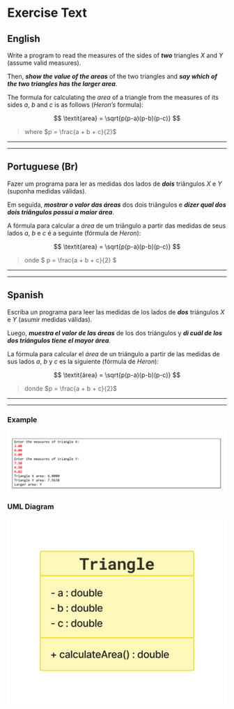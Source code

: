 # Exercise Text


## English

Write a program to read the measures of the sides of ***two*** triangles $X$ and $Y$ (assume valid measures).

Then, ***show the value of the areas*** of the two triangles and ***say which of the two triangles has the larger area***.


The formula for calculating the $area$ of a triangle from the measures of its sides $a$, $b$ and $c$ is as follows ($\textit{Heron's}$ formula):

$$ \textit{area} = \sqrt{p(p-a)(p-b)(p-c)} $$

> where $p = \frac{a + b + c}{2}$

---

---


## Portuguese (Br)

Fazer um programa para ler as medidas dos lados de ***dois*** triângulos $X$ e $Y$ (suponha medidas válidas). 


Em seguida, ***mostrar o valor das áreas*** dos dois triângulos e ***dizer qual dos dois triângulos possui a maior área***.


A fórmula para calcular a $área$ de um triângulo a partir das medidas de seus lados $a$, $b$ e $c$ é a seguinte (fórmula de $\textit{Heron}$):

$$ \textit{area} = \sqrt{p(p-a)(p-b)(p-c)} $$

> onde $ p = \frac{a + b + c}{2} $

---

---


## Spanish

Escriba un programa para leer las medidas de los lados de ***dos*** triángulos $X$ e $Y$ (asumir medidas válidas).


Luego, ***muestra el valor de las áreas*** de los dos triángulos y ***di cuál de los dos triángulos tiene el mayor área***.


La fórmula para calcular el $área$ de un triángulo a partir de las medidas de sus lados $a$, $b$ y $c$ es la siguiente (fórmula de $\textit{Heron}$):

$$ \textit{área} = \sqrt{p(p-a)(p-b)(p-c)} $$

> donde $p = \frac{a + b + c}{2}$

---

---

### Example
![Exercise Example](./resources/example.png)


### UML Diagram
![Exercise UML Diagram](./resources/java025_UML.png)




